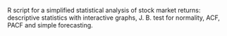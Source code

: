 R script for a simplified statistical analysis of stock market returns:
descriptive statistics with interactive graphs, J. B. test for
normality, ACF, PACF and simple forecasting.
